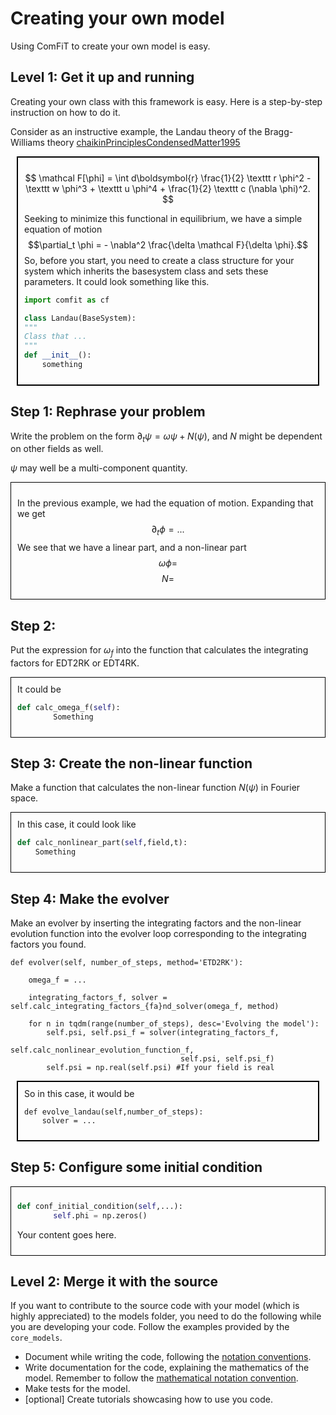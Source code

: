 # Creating your own model

Using ComFiT to create your own model is easy.

## Level 1: Get it up and running
Creating your own class with this framework is easy. Here is a
step-by-step instruction on how to do it.

Consider as an instructive example, the Landau theory of the Bragg-Williams theory [chaikinPrinciplesCondensedMatter1995](References.md)
<div style="border:2px solid black; padding:10px; margin:10px;">

$$
\mathcal F[\phi] = \int d\boldsymbol{r} \frac{1}{2} \texttt r \phi^2 - \texttt w \phi^3 + \texttt u \phi^4 + \frac{1}{2} \texttt c (\nabla \phi)^2.
$$

Seeking to minimize this functional in equilibrium, we have a simple
equation of motion
$$\partial_t \phi = - \nabla^2 \frac{\delta \mathcal F}{\delta \phi}.$$
So, before you start, you need to create a class structure for your
system which inherits the basesystem class and sets these parameters. It
could look something like this.
```python
import comfit as cf

class Landau(BaseSystem):
"""
Class that ...
"""
def __init__():
    something
```
</div>


## Step 1: Rephrase your problem

Write the problem on the form $\partial_t \psi = \omega \psi +N(\psi)$,
and $N$ might be dependent on other fields as well.

$\psi$ may well be a multi-component quantity.

<div style="border:1px solid black; padding:10px;">


In the previous example, we had the equation of motion. Expanding that
we get $$\partial_t \phi = ...$$ We see that we have a linear part, and
a non-linear part $$\omega \phi =$$ $$N =$$
</div>

## Step 2: 

Put the expression for ${{\omega}_{f}}$ into
the function that calculates the integrating factors for EDT2RK or
EDT4RK.

<div style="border:1px solid black; padding:10px;">
It could be

```python
def calc_omega_f(self):
        Something
```
    
</div>


## Step 3: Create the non-linear function

Make a function that calculates the non-linear function $N(\psi)$ in
Fourier space.

<div style="border:1px solid black; padding:10px;">
In this case, it could look like

```python
def calc_nonlinear_part(self,field,t):
    Something
```
</div>

## Step 4: Make the evolver

Make an evolver by inserting the integrating factors and the non-linear evolution function into the evolver loop corresponding to the integrating factors you found.

    def evolver(self, number_of_steps, method='ETD2RK'):

        omega_f = ...

        integrating_factors_f, solver = self.calc_integrating_factors_{fa}nd_solver(omega_f, method)

        for n in tqdm(range(number_of_steps), desc='Evolving the model'):
            self.psi, self.psi_f = solver(integrating_factors_f,
                                          self.calc_nonlinear_evolution_function_f,
                                          self.psi, self.psi_f)
            self.psi = np.real(self.psi) #If your field is real

<div style="border:2px solid black; padding:10px; margin:10px;">
So in this case, it would be

    def evolve_landau(self,number_of_steps):
        solver = ...
</div>


## Step 5: Configure some initial condition

<div style="border:1px solid black; padding:10px;">

```python
def conf_initial_condition(self,...):
        self.phi = np.zeros()
```
Your content goes here.
</div>

## Level 2: Merge it with the source


If you want to contribute to the source code with your model (which is highly appreciated) to the models folder, you need to do the following while you are developing your code. Follow the examples provided by the `core_models`.

* Document while writing the code, following the [notation conventions](Conventions.md).
* Write documentation for the code, explaining the mathematics of the model. Remember to follow the [mathematical notation convention](Conventions.md#mathematical-notation-convention).
* Make tests for the model.
* [optional] Create tutorials showcasing how to use you code.
